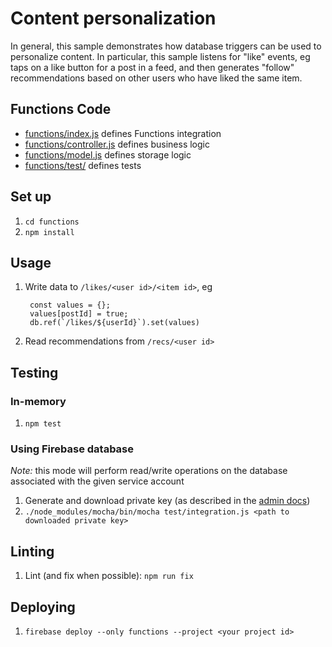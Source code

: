 # Content personalization

In general, this sample demonstrates how database triggers can be used to personalize content. In particular, this sample listens for "like" events, eg taps on a like button for a post in a feed, and then generates "follow" recommendations based on other users who have liked the same item.

## Functions Code

* [functions/index.js](index.js) defines Functions integration
* [functions/controller.js](controller.js) defines business logic
* [functions/model.js](model.js) defines storage logic
* [functions/test/](test) defines tests

## Set up

1. `cd functions`
1. `npm install`

## Usage

1. Write data to `/likes/<user id>/<item id>`, eg

        const values = {};
        values[postId] = true;
        db.ref(`/likes/${userId}`).set(values)

1. Read recommendations from `/recs/<user id>`

## Testing

### In-memory

1. `npm test`

### Using Firebase database

*Note:* this mode will perform read/write operations on the database associated with the given service account

1. Generate and download private key (as described in the [admin docs](https://firebase.google.com/docs/admin/setup))
1. `./node_modules/mocha/bin/mocha test/integration.js <path to downloaded private key>`

## Linting

1. Lint (and fix when possible): `npm run fix`

## Deploying

1. `firebase deploy --only functions --project <your project id>`

